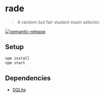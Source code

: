 # rade

> A random but fair student exam selector.

[![semantic-release](https://img.shields.io/badge/%20%20%F0%9F%93%A6%F0%9F%9A%80-semantic--release-e10079.svg)](https://github.com/semantic-release/semantic-release)

## Setup

```bash
npm install
npm start
```

## Dependencies

* [SQLite](https://www.sqlite.org/)

